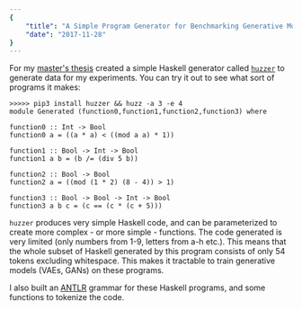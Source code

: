 ```yaml
---
{
    "title": "A Simple Program Generator for Benchmarking Generative Models",
    "date": "2017-11-28"
}
---
```



For my [master's thesis](/posts/deep_code_generation) created a simple Haskell generator called [`huzzer`](https://github.com/coopie/huzzer) to generate data for my experiments. You can try it out to see what sort of programs it makes:

```
>>>>> pip3 install huzzer && huzz -a 3 -e 4
module Generated (function0,function1,function2,function3) where

function0 :: Int -> Bool
function0 a = ((a * a) < ((mod a a) * 1))

function1 :: Bool -> Int -> Bool
function1 a b = (b /= (div 5 b))

function2 :: Bool -> Bool
function2 a = ((mod (1 * 2) (8 - 4)) > 1)

function3 :: Bool -> Bool -> Int -> Bool
function3 a b c = (c == (c * (c + 5)))
```

`huzzer` produces very simple Haskell code, and can be parameterized to create more complex - or more simple - functions.
The code generated is very limited (only numbers from 1-9, letters from a-h etc.). This means that the whole subset of Haskell generated by this program consists of only 54 tokens excluding whitespace. This makes it tractable to train generative models (VAEs, GANs) on these programs.


I also built an [ANTLR](http://www.antlr.org/) grammar for these Haskell programs, and some functions to tokenize the code.
